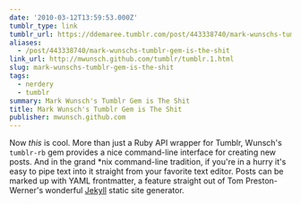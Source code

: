 ```yaml
---
date: '2010-03-12T13:59:53.000Z'
tumblr_type: link
tumblr_url: https://ddemaree.tumblr.com/post/443338740/mark-wunschs-tumblr-gem-is-the-shit
aliases:
  - /post/443338740/mark-wunschs-tumblr-gem-is-the-shit
link_url: http://mwunsch.github.com/tumblr/tumblr.1.html
slug: mark-wunschs-tumblr-gem-is-the-shit
tags:
  - nerdery
  - tumblr
summary: Mark Wunsch's Tumblr Gem is The Shit
title: Mark Wunsch's Tumblr Gem is The Shit
publisher: mwunsch.github.com
---
```


Now *this* is cool. More than just a Ruby API wrapper for Tumblr, Wunsch's `tumblr-rb` gem provides a nice command-line interface for creating new posts. And in the grand *nix command-line tradition, if you're in a hurry it's easy to pipe text into it straight from your favorite text editor. Posts can be marked up with YAML frontmatter, a feature straight out of Tom Preston-Werner's wonderful [Jekyll][jk] static site generator.

[jk]:http://github.com/mojombo/jekyll